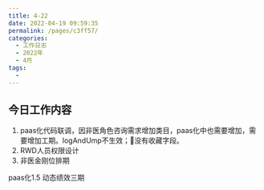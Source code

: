 ```yaml
---
title: 4-22
date: 2022-04-19 09:59:35
permalink: /pages/c3ff57/
categories:
  - 工作日志
  - 2022年
  - 4月
tags:
  - 
---
```

## 今日工作内容
1. paas化代码联调，因非医角色咨询需求增加类目，paas化中也需要增加，需要增加工期。logAndUmp不生效；没有收藏字段。
2. RWD人员权限设计
3. 非医金刚位排期


paas化1.5 
动态绩效三期